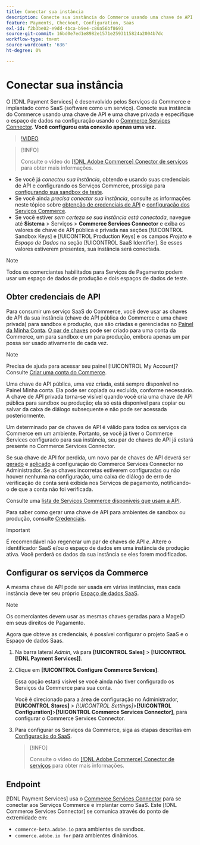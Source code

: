 ```yaml
---
title: Conectar sua instância
description: Conecte sua instância do Commerce usando uma chave de API e uma chave privada e especifique o espaço de dados na configuração.
feature: Payments, Checkout, Configuration, Saas
exl-id: f2b3be02-e9dd-4bca-b9e4-c80a56bf8691
source-git-commit: 16bd0e7ed1e8982e1571e2593115824a2004b7dc
workflow-type: tm+mt
source-wordcount: '636'
ht-degree: 0%

---
```


# Conectar sua instância

O [!DNL Payment Services] é desenvolvido pelos Serviços da Commerce e implantado como SaaS (software como um serviço). Conecte sua instância do Commerce usando uma chave de API e uma chave privada e especifique o espaço de dados na configuração usando o [Commerce Services Connector](https://experienceleague.adobe.com/docs/commerce/user-guides/saas.html). **Você configurou esta conexão apenas uma vez.**

>[!VIDEO](https://video.tv.adobe.com/v/3448022?captions=por_br)

>[!INFO]
>
> Consulte o vídeo do [[!DNL Adobe Commerce] Conector de serviços](https://experienceleague.adobe.com/docs/commerce-learn/tutorials/admin/adobe-commerce-services/configure-adobe-commerce-services-connector.html?lang=pt-BR) para obter mais informações.

* Se você já *conectou sua instância*, obtendo e usando suas credenciais de API e configurando os Serviços Commerce, prossiga para [configurando sua sandbox de teste](https://experienceleague.adobe.com/docs/commerce/payment-services/get-started/sandbox.html?lang=pt-BR).
* Se você ainda *precisa conectar sua instância*, consulte as informações neste tópico sobre [obtenção de credenciais de API](#obtain-api-credentials) e [configuração dos Serviços Commerce](#configure-commerce-services).
* Se você estiver *sem certeza se sua instância está conectada*, navegue até **Sistema** > Serviços > **Commerce Services Connector** e exiba os valores de chave de API pública e privada nas seções [!UICONTROL Sandbox Keys] e [!UICONTROL Production Keys] e os campos *Projeto* e *Espaço de Dados* na seção [!UICONTROL SaaS Identifier]. Se esses valores estiverem presentes, sua instância será conectada.

>[!NOTE]
>
>Todos os comerciantes habilitados para Serviços de Pagamento podem usar um espaço de dados de produção e dois espaços de dados de teste.

## Obter credenciais de API

Para consumir um serviço SaaS do Commerce, você deve usar as chaves de API da sua instância (chave de API pública do Commerce e uma chave privada) para sandbox e produção, que são criadas e gerenciadas no [Painel da Minha Conta](https://account.magento.com/customer/account/login). [O par de chaves](https://experienceleague.adobe.com/pt-br/docs/commerce-admin/config/services/saas) pode ser criado para uma conta da Commerce, um para sandbox e um para produção, embora apenas um par possa ser usado ativamente de cada vez.

>[!NOTE]
>
>Precisa de ajuda para acessar seu painel [!UICONTROL My Account]? Consulte [Criar uma conta do Commerce](https://experienceleague.adobe.com/pt-br/docs/commerce-admin/start/commerce-account/commerce-account-create).

Uma chave de API pública, uma vez criada, está sempre disponível no Painel Minha conta. Ela pode ser copiada ou excluída, conforme necessário. A chave de API privada torna-se visível quando você cria uma chave de API pública para sandbox ou produção; ela só está disponível para copiar ou salvar da caixa de diálogo subsequente e não pode ser acessada posteriormente.

Um determinado par de chaves de API é válido para todos os serviços da Commerce em um ambiente. Portanto, se você já tiver o Commerce Services configurado para sua instância, seu par de chaves de API já estará presente no Commerce Services Connector.

Se sua chave de API for perdida, um novo par de chaves de API deverá ser [gerado](https://experienceleague.adobe.com/docs/commerce/payment-services/get-started/connect.html?lang=pt-BR#generate-an-api-key-and-private-key) e [aplicado](https://experienceleague.adobe.com/docs/commerce/payment-services/get-started/connect.html?lang=pt-BR#configure-saas-project) à configuração do Commerce Services Connector no Administrador. Se as chaves incorretas estiverem configuradas ou não houver nenhuma na configuração, uma caixa de diálogo de erro de verificação de conta será exibida nos Serviços de pagamento, notificando-o de que a conta não foi verificada.

Consulte uma [lista de Serviços Commerce disponíveis que usam a API](https://experienceleague.adobe.com/pt-br/docs/commerce/user-guides/integration-services/saas#availableservices).

Para saber como gerar uma chave de API para ambientes de sandbox ou produção, consulte [Credenciais](https://experienceleague.adobe.com/docs/commerce/user-guides/saas.html#apikey).

>[!IMPORTANT]
>
>É recomendável não regenerar um par de chaves de API *e*. Altere o identificador SaaS e/ou o espaço de dados em uma instância de produção ativa. Você perderá os dados da sua instância se eles forem modificados.

## Configurar os serviços da Commerce

A mesma chave de API pode ser usada em várias instâncias, mas cada instância deve ter seu próprio [Espaço de dados SaaS](https://experienceleague.adobe.com/docs/commerce/user-guides/saas.html#saasenv).

>[!NOTE]
>
>Os comerciantes devem usar as mesmas chaves geradas para a MageID em seus direitos de Pagamento.

Agora que obteve as credenciais, é possível configurar o projeto SaaS e o Espaço de dados Saas.

1. Na barra lateral _Admin_, vá para **[!UICONTROL Sales]** > **[!UICONTROL [!DNL Payment Services]]**.
1. Clique em **[!UICONTROL Configure Commerce Services]**.

   Essa opção estará visível se você ainda não tiver configurado os Serviços da Commerce para sua conta.

   Você é direcionado para a área de configuração no Administrador, **[!UICONTROL Stores]** > _[!UICONTROL Settings]_>**[!UICONTROL Configuration]**>**[!UICONTROL Commerce Services Connector]**, para configurar o Commerce Services Connector.

1. Para configurar os Serviços da Commerce, siga as etapas descritas em [Configuração do SaaS](https://experienceleague.adobe.com/docs/commerce/user-guides/integration-services/saas.html?lang=pt-BR#saasenv).

   >[!INFO]
   >
   > Consulte o vídeo do [[!DNL Adobe Commerce] Conector de serviços](https://experienceleague.adobe.com/docs/commerce-learn/tutorials/admin/adobe-commerce-services/configure-adobe-commerce-services-connector.html?lang=pt-BR#configuration-faqs) para obter mais informações.

## Endpoint

[!DNL Payment Services] usa o [Commerce Services Connector](https://experienceleague.adobe.com/docs/commerce/user-guides/saas.html) para se conectar aos Serviços Commerce e implantar como SaaS. Este [!DNL Commerce Services Connector] se comunica através do ponto de extremidade em:

* `commerce-beta.adobe.io` para ambientes de sandbox.
* `commerce.adobe.io for` para ambientes dinâmicos.
